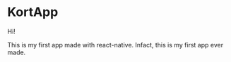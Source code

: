 # KortApp

Hi!

This is my first app made with react-native. Infact, this is my first app ever made. 
